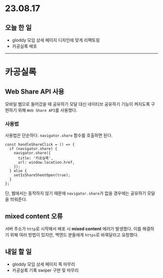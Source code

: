 # 23.08.17

## 오늘 한 일

- gloddy 모임 상세 페이지 디자인에 맞게 리팩토링
- 카공실록 배포

---

# 카공실록

## Web Share API 사용

모바일 웹으로 들어갔을 때 공유하기 모달 대신 네이티브 공유하기 기능이 켜지도록 구현하기 위해 `Web Share API`를 사용했다.

### 사용법

사용법은 단순하다. `navigator.share` 함수를 호출하면 된다.

```tsx
const handleShareClick = () => {
  if (navigator.share) {
    navigator.share({
      title: '카공실록',
      url: window.location.href,
    });
  } else {
    setIsShareSheetOpen(true);
  }
};
```

단, 웹에서는 동작하지 않기 때문에 `navigator.share`가 없을 경우에는 공유하기 모달을 띄워준다.

## mixed content 오류

서버 주소가 `http`로 시작해서 배포 시 **mixed content** 에러가 발생했다. 이를 해결하기 위해 여러 방법이 있지만, 백엔드 분들에게 `https`로 바꿔달라고 요청했다.

## 내일 할 일

- gloddy 모임 상세 페이지 쪽 마무리
- 카공실록 기록 swiper 구현 및 마무리
